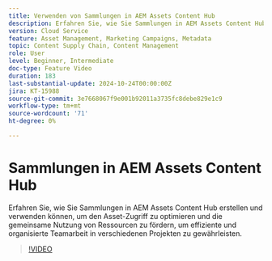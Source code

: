 ```yaml
---
title: Verwenden von Sammlungen in AEM Assets Content Hub
description: Erfahren Sie, wie Sie Sammlungen in AEM Assets Content Hub erstellen und verwenden können, um den Asset-Zugriff zu optimieren und die gemeinsame Nutzung von Ressourcen zu fördern, um effiziente und organisierte Teamarbeit in verschiedenen Projekten zu gewährleisten.
version: Cloud Service
feature: Asset Management, Marketing Campaigns, Metadata
topic: Content Supply Chain, Content Management
role: User
level: Beginner, Intermediate
doc-type: Feature Video
duration: 183
last-substantial-update: 2024-10-24T00:00:00Z
jira: KT-15988
source-git-commit: 3e7668067f9e001b92011a3735fc8debe829e1c9
workflow-type: tm+mt
source-wordcount: '71'
ht-degree: 0%

---
```



# Sammlungen in AEM Assets Content Hub

Erfahren Sie, wie Sie Sammlungen in AEM Assets Content Hub erstellen und verwenden können, um den Asset-Zugriff zu optimieren und die gemeinsame Nutzung von Ressourcen zu fördern, um effiziente und organisierte Teamarbeit in verschiedenen Projekten zu gewährleisten.

>[!VIDEO](https://video.tv.adobe.com/v/3435687/?learn=on)
